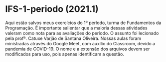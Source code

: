 # IFS-1-periodo (2021.1)
Aqui estão salvos meus exercícios do 1º período, turma de Fundamentos da Programação.
É importante salientar que a maioria dessas atividades valeram como nota para as avaliações do período.
O assunto foi lecionado pela profª. Catuxe Varjão de Santana Oliveira. Nossas aulas foram ministradas através do Google Meet, com auxílio do Classroom, devido a pandemia de COVID-19.
O nome e a extensão dos arquivos devem ser modificados para uso, pois apenas identificam a questão.
